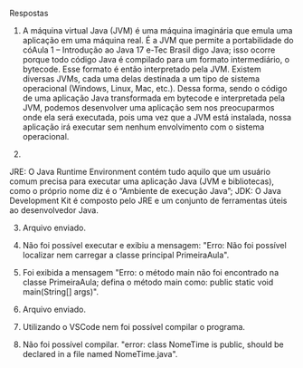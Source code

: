 Respostas
1. A máquina virtual Java (JVM) é uma máquina imaginária que emula uma
aplicação em uma máquina real. É a JVM que permite a portabilidade do cóAula 1 – Introdução ao Java 17 e-Tec Brasil
digo Java; isso ocorre porque todo código Java é compilado para um formato intermediário, o bytecode. Esse formato é então interpretado pela JVM.
Existem diversas JVMs, cada uma delas destinada a um tipo de sistema operacional (Windows, Linux, Mac, etc.). Dessa forma, sendo o código de uma
aplicação Java transformada em bytecode e interpretada pela JVM, podemos
desenvolver uma aplicação sem nos preocuparmos onde ela será executada,
pois uma vez que a JVM está instalada, nossa aplicação irá executar sem
nenhum envolvimento com o sistema operacional.

2. 
JRE: O Java Runtime Environment contém tudo aquilo que um usuário
comum precisa para executar uma aplicação Java (JVM e bibliotecas),
como o próprio nome diz é o “Ambiente de execução Java”;
 JDK: O Java Development Kit é composto pelo JRE e um conjunto de
ferramentas úteis ao desenvolvedor Java. 

3. Arquivo enviado.

4. Não foi possível executar e exibiu a mensagem: "Erro: Não foi possível localizar nem carregar a classe principal PrimeiraAula".

5. Foi exibida a mensagem "Erro: o método main não foi encontrado na classe PrimeiraAula; defina o método main como:
   public static void main(String[] args)".

6. Arquivo enviado.  

7. Utilizando o VSCode nem foi possível compilar o programa.

8. Não foi possível compilar. "error: class NomeTime is public, should be declared in a file named NomeTime.java".